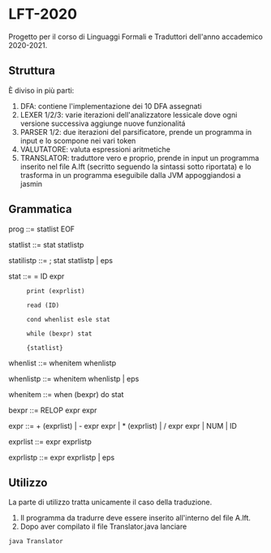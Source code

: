 # LFT-2020
Progetto per il corso di Linguaggi Formali e Traduttori dell'anno accademico 2020-2021.

## Struttura
È diviso in più parti:
1. DFA: contiene l'implementazione dei 10 DFA assegnati
2. LEXER 1/2/3: varie iterazioni dell'analizzatore lessicale dove ogni versione successiva aggiunge nuove funzionalitá 
3. PARSER 1/2:  due iterazioni del parsificatore, prende un programma in input e lo scompone nei vari token
4. VALUTATORE: valuta espressioni aritmetiche
5. TRANSLATOR: traduttore vero e proprio, prende in input un programma inserito nel file A.lft (secritto seguendo la sintassi sotto riportata) e lo trasforma in un programma eseguibile dalla JVM appoggiandosi a jasmin

## Grammatica
prog ::= statlist EOF

statlist ::= stat statlistp

statilistp ::= ; stat statlistp | eps

stat ::= = ID expr

         print (exprlist)

         read (ID)
         
         cond whenlist esle stat
         
         while (bexpr) stat
         
         {statlist}
         
whenlist ::= whenitem whenlistp

whenlistp ::= whenitem whenlistp | eps

whenitem ::= when (bexpr) do stat

bexpr ::= RELOP expr expr

expr ::= + (exprlist) | - expr expr | * (exprlist) | / expr expr | NUM | ID

exprlist ::= expr exprlistp

exprlistp ::= expr exprlistp | eps

## Utilizzo
La parte di utilizzo tratta unicamente il caso della traduzione. 
1. Il programma da tradurre deve essere inserito all'interno del file A.lft. 
2. Dopo aver compilato il file Translator.java lanciare 
```bash
java Translator
```